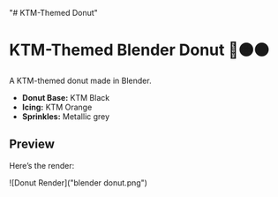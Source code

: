 "# KTM-Themed Donut" 
# KTM-Themed Blender Donut 🍩🟠⚫

A KTM-themed donut made in Blender.  

- **Donut Base:** KTM Black  
- **Icing:** KTM Orange  
- **Sprinkles:** Metallic grey   

## Preview  
Here’s the render:  

![Donut Render]("blender donut.png")

